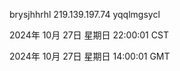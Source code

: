 brysjhhrhl 219.139.197.74 yqqlmgsycl

2024年 10月 27日 星期日 22:00:01 CST

2024年 10月 27日 星期日 14:00:01 GMT
